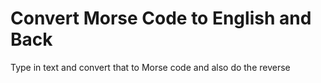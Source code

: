 # Convert Morse Code to English and Back

Type in text and convert that to Morse code and also do the reverse
